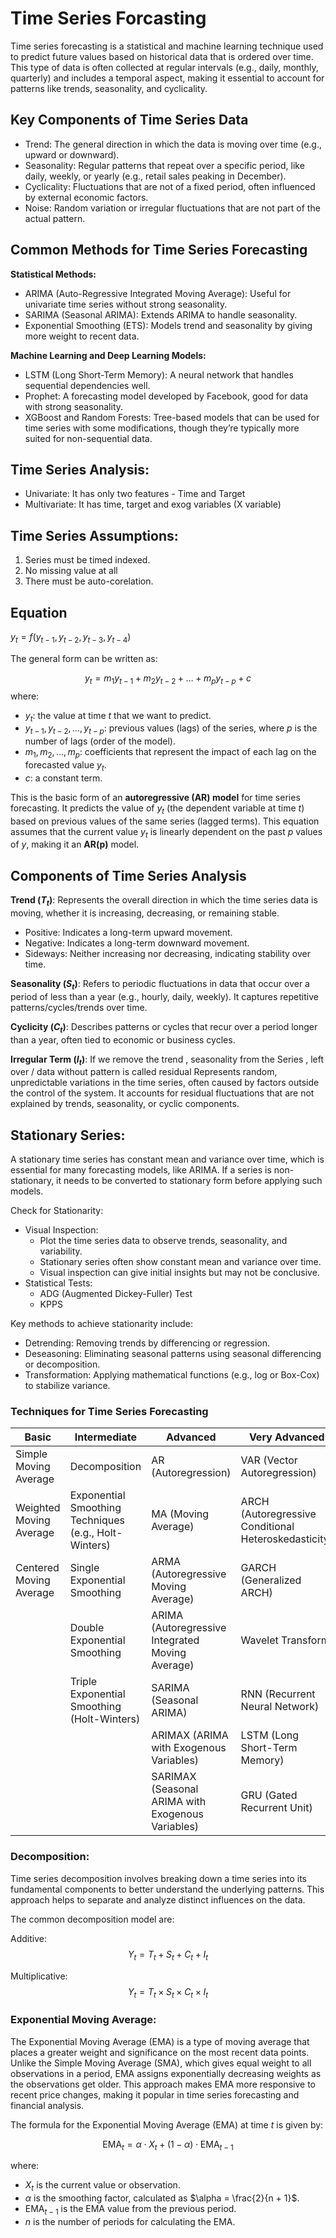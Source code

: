 # Time Series Forcasting

Time series forecasting is a statistical and machine learning technique used to predict future values based on historical data that is ordered over time. This type of data is often collected at regular intervals (e.g., daily, monthly, quarterly) and includes a temporal aspect, making it essential to account for patterns like trends, seasonality, and cyclicality.

## Key Components of Time Series Data

- Trend: The general direction in which the data is moving over time (e.g., upward or downward).
- Seasonality: Regular patterns that repeat over a specific period, like daily, weekly, or yearly (e.g., retail sales peaking in December).
- Cyclicality: Fluctuations that are not of a fixed period, often influenced by external economic factors.
- Noise: Random variation or irregular fluctuations that are not part of the actual pattern.


## Common Methods for Time Series Forecasting
**Statistical Methods:**
- ARIMA (Auto-Regressive Integrated Moving Average): Useful for univariate time series without strong seasonality.
- SARIMA (Seasonal ARIMA): Extends ARIMA to handle seasonality.
- Exponential Smoothing (ETS): Models trend and seasonality by giving more weight to recent data.

**Machine Learning and Deep Learning Models:**
- LSTM (Long Short-Term Memory): A neural network that handles sequential dependencies well.
- Prophet: A forecasting model developed by Facebook, good for data with strong seasonality.
- XGBoost and Random Forests: Tree-based models that can be used for time series with some modifications, though they’re typically more suited for non-sequential data.


## Time Series Analysis: 
- Univariate: It has only two features - Time and Target
- Multivariate: It has time, target and exog variables (X variable)

## Time Series Assumptions:
1. Series must be timed indexed.
2. No missing value at all
3. There must be auto-corelation.

## Equation

$y_t = f(y_{t-1}, y_{t-2}, y_{t-3}, y_{t-4})$

The general form can be written as:

$$
y_t = m_1 y_{t-1} + m_2 y_{t-2} + \dots + m_p y_{t-p} + c
$$
where: 
- $y_t$: the value at time $t$ that we want to predict.
- $y_{t-1}, y_{t-2}, \dots, y_{t-p}$: previous values (lags) of the series, where $p$ is the number of lags (order of the model).
- $m_1, m_2, \dots, m_p$: coefficients that represent the impact of each lag on the forecasted value $y_t$.
- $c$: a constant term.

This is the basic form of an **autoregressive (AR) model** for time series forecasting. It predicts the value of $y_t$ (the dependent variable at time $t$) based on previous values of the same series (lagged terms). This equation assumes that the current value $y_t$ is linearly dependent on the past $p$ values of $y$, making it an **AR(p)** model.

## Components of Time Series Analysis

**Trend ($T_t$)**: Represents the overall direction in which the time series data is moving, whether it is increasing, decreasing, or remaining stable.

- Positive: Indicates a long-term upward movement.
- Negative: Indicates a long-term downward movement.
- Sideways: Neither increasing nor decreasing, indicating stability over time.

**Seasonality ($S_t$)**: Refers to periodic fluctuations in data that occur over a period of less than a year (e.g., hourly, daily, weekly). It captures repetitive patterns/cycles/trends over time.

**Cyclicity ($C_t$)**: Describes patterns or cycles that recur over a period longer than a year, often tied to economic or business cycles.

**Irregular Term ($I_t$)**: If we remove the trend , seasonality from the Series , left over / data without pattern is called residual Represents random, unpredictable variations in the time series, often caused by factors outside the control of the system. It accounts for residual fluctuations that are not explained by trends, seasonality, or cyclic components.


## Stationary Series: 
A stationary time series has constant mean and variance over time, which is essential for many forecasting models, like ARIMA. If a series is non-stationary, it needs to be converted to stationary form before applying such models. 

Check for Stationarity:
- Visual Inspection:
    - Plot the time series data to observe trends, seasonality, and variability.
    - Stationary series often show constant mean and variance over time.
    - Visual inspection can give initial insights but may not be conclusive.
- Statistical Tests:
    - ADG (Augmented Dickey-Fuller) Test
    - KPPS

Key methods to achieve stationarity include:

- Detrending: Removing trends by differencing or regression.
- Deseasoning: Eliminating seasonal patterns using seasonal differencing or decomposition.
- Transformation: Applying mathematical functions (e.g., log or Box-Cox) to stabilize variance.


### Techniques for Time Series Forecasting

| **Basic**                   | **Intermediate**                                          | **Advanced**       | **Very Advanced** |
|-----------------------------|-----------------------------------------------------------|---------------------|--------------------|
| Simple Moving Average       | Decomposition                                            | AR (Autoregression) | VAR (Vector Autoregression) |
| Weighted Moving Average     | Exponential Smoothing Techniques (e.g., Holt-Winters)    | MA (Moving Average) | ARCH (Autoregressive Conditional Heteroskedasticity) |
| Centered Moving Average     | Single Exponential Smoothing                             | ARMA (Autoregressive Moving Average) | GARCH (Generalized ARCH) |
|                             | Double Exponential Smoothing                             | ARIMA (Autoregressive Integrated Moving Average) | Wavelet Transform |
|                             | Triple Exponential Smoothing (Holt-Winters)              | SARIMA (Seasonal ARIMA) | RNN (Recurrent Neural Network) |
|                             |                                                          | ARIMAX (ARIMA with Exogenous Variables) | LSTM (Long Short-Term Memory) |
|                             |                                                          | SARIMAX (Seasonal ARIMA with Exogenous Variables) | GRU (Gated Recurrent Unit) |


### Decomposition: 
Time series decomposition involves breaking down a time series into its fundamental components to better understand the underlying patterns. This approach helps to separate and analyze distinct influences on the data.


The common decomposition model are: 

Additive: 
$$Y_t = T_t + S_t + C_t + I_t$$

Multiplicative: 
$$Y_t = T_t \times S_t \times C_t \times I_t$$

### Exponential Moving Average: 
The Exponential Moving Average (EMA) is a type of moving average that places a greater weight and significance on the most recent data points. Unlike the Simple Moving Average (SMA), which gives equal weight to all observations in a period, EMA assigns exponentially decreasing weights as the observations get older. This approach makes EMA more responsive to recent price changes, making it popular in time series forecasting and financial analysis.

The formula for the Exponential Moving Average (EMA) at time $t$ is given by:

$$\text{EMA}_t = \alpha \cdot X_t + (1 - \alpha) \cdot \text{EMA}_{t-1}$$

where:
- $X_t$ is the current value or observation.
- $\alpha$ is the smoothing factor, calculated as $\alpha = \frac{2}{n + 1}$.
- $\text{EMA}_{t-1}$ is the EMA value from the previous period.
- $n$ is the number of periods for calculating the EMA.
